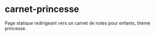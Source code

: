 # carnet-princesse
Page statique redirigeant vers un carnet de notes pour enfants, thème princesse.
